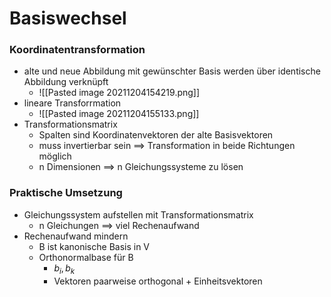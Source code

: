 # Basiswechsel
### Koordinatentransformation
+ alte und neue Abbildung mit gewünschter Basis werden über identische Abbildung verknüpft
	+ ![[Pasted image 20211204154219.png]]
+ lineare Transforrmation
	+ ![[Pasted image 20211204155133.png]]
+ Transformationsmatrix
	+ Spalten sind Koordinatenvektoren der alte Basisvektoren
	+ muss invertierbar sein ==> Transformation in beide Richtungen möglich
	+ n Dimensionen ==> n Gleichungssysteme zu lösen

### Praktische Umsetzung
+ Gleichungssystem aufstellen mit Transformationsmatrix
	+ n Gleichungen ==> viel Rechenaufwand
+ Rechenaufwand mindern
	+ B ist kanonische Basis in V
	+ Orthonormalbase für B
		+ $b_i, b_k$
		+ Vektoren paarweise orthogonal + Einheitsvektoren